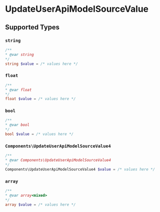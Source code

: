 # UpdateUserApiModelSourceValue


## Supported Types

### `string`

```php
/**
* @var string
*/
string $value = /* values here */
```

### `float`

```php
/**
* @var float
*/
float $value = /* values here */
```

### `bool`

```php
/**
* @var bool
*/
bool $value = /* values here */
```

### `Components\UpdateUserApiModelSourceValue4`

```php
/**
* @var Components\UpdateUserApiModelSourceValue4
*/
Components\UpdateUserApiModelSourceValue4 $value = /* values here */
```

### `array`

```php
/**
* @var array<mixed>
*/
array $value = /* values here */
```

